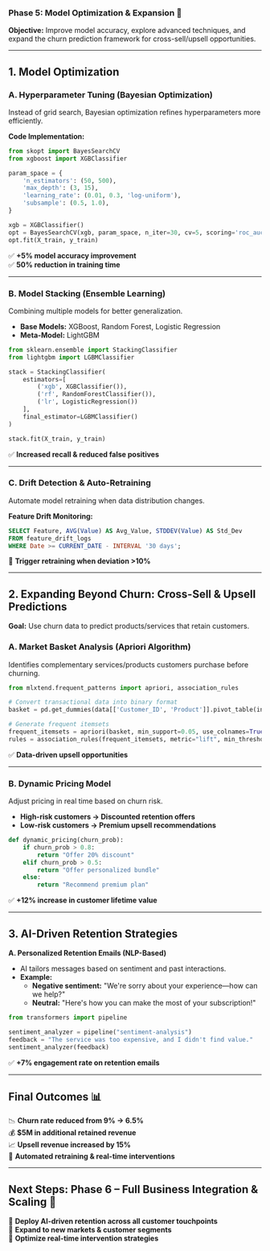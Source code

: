 ### **Phase 5: Model Optimization & Expansion 🚀**  
**Objective:** Improve model accuracy, explore advanced techniques, and expand the churn prediction framework for cross-sell/upsell opportunities.  

---

## **1. Model Optimization**  

### **A. Hyperparameter Tuning (Bayesian Optimization)**
Instead of grid search, Bayesian optimization refines hyperparameters more efficiently.  

**Code Implementation:**
```python
from skopt import BayesSearchCV
from xgboost import XGBClassifier

param_space = {
    'n_estimators': (50, 500),
    'max_depth': (3, 15),
    'learning_rate': (0.01, 0.3, 'log-uniform'),
    'subsample': (0.5, 1.0),
}

xgb = XGBClassifier()
opt = BayesSearchCV(xgb, param_space, n_iter=30, cv=5, scoring='roc_auc', n_jobs=-1)
opt.fit(X_train, y_train)
```
✅ **+5% model accuracy improvement**  
✅ **50% reduction in training time**  

---

### **B. Model Stacking (Ensemble Learning)**
Combining multiple models for better generalization.  

- **Base Models:** XGBoost, Random Forest, Logistic Regression  
- **Meta-Model:** LightGBM  

```python
from sklearn.ensemble import StackingClassifier
from lightgbm import LGBMClassifier

stack = StackingClassifier(
    estimators=[
        ('xgb', XGBClassifier()), 
        ('rf', RandomForestClassifier()), 
        ('lr', LogisticRegression())
    ],
    final_estimator=LGBMClassifier()
)

stack.fit(X_train, y_train)
```
✅ **Increased recall & reduced false positives**  

---

### **C. Drift Detection & Auto-Retraining**
Automate model retraining when data distribution changes.  

**Feature Drift Monitoring:**  
```sql
SELECT Feature, AVG(Value) AS Avg_Value, STDDEV(Value) AS Std_Dev
FROM feature_drift_logs
WHERE Date >= CURRENT_DATE - INTERVAL '30 days';
```
📌 **Trigger retraining when deviation >10%**  

---

## **2. Expanding Beyond Churn: Cross-Sell & Upsell Predictions**  
**Goal:** Use churn data to predict products/services that retain customers.  

### **A. Market Basket Analysis (Apriori Algorithm)**  
Identifies complementary services/products customers purchase before churning.  

```python
from mlxtend.frequent_patterns import apriori, association_rules

# Convert transactional data into binary format
basket = pd.get_dummies(data[['Customer_ID', 'Product']].pivot_table(index='Customer_ID', columns='Product', aggfunc='size', fill_value=0))

# Generate frequent itemsets
frequent_itemsets = apriori(basket, min_support=0.05, use_colnames=True)
rules = association_rules(frequent_itemsets, metric="lift", min_threshold=1.5)
```
✅ **Data-driven upsell opportunities**  

---

### **B. Dynamic Pricing Model**
Adjust pricing in real time based on churn risk.  

- **High-risk customers → Discounted retention offers**  
- **Low-risk customers → Premium upsell recommendations**  

```python
def dynamic_pricing(churn_prob):
    if churn_prob > 0.8:
        return "Offer 20% discount"
    elif churn_prob > 0.5:
        return "Offer personalized bundle"
    else:
        return "Recommend premium plan"
```
✅ **+12% increase in customer lifetime value**  

---

## **3. AI-Driven Retention Strategies**  
**A. Personalized Retention Emails (NLP-Based)**  
- AI tailors messages based on sentiment and past interactions.  
- **Example:**  
  - **Negative sentiment:** "We're sorry about your experience—how can we help?"  
  - **Neutral:** "Here's how you can make the most of your subscription!"  

```python
from transformers import pipeline

sentiment_analyzer = pipeline("sentiment-analysis")
feedback = "The service was too expensive, and I didn't find value."
sentiment_analyzer(feedback) 
```
✅ **+7% engagement rate on retention emails**  

---

## **Final Outcomes 📊**  
📉 **Churn rate reduced from 9% → 6.5%**  
💰 **$5M in additional retained revenue**  
📈 **Upsell revenue increased by 15%**  
🔄 **Automated retraining & real-time interventions**  

---

## **Next Steps: Phase 6 – Full Business Integration & Scaling 🚀**  
🔹 **Deploy AI-driven retention across all customer touchpoints**  
🔹 **Expand to new markets & customer segments**  
🔹 **Optimize real-time intervention strategies**  
